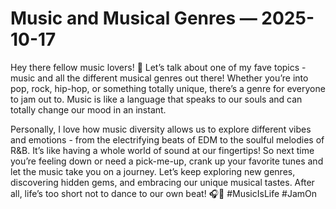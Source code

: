 # Music and Musical Genres — 2025-10-17

Hey there fellow music lovers! 🎵 Let’s talk about one of my fave topics - music and all the different musical genres out there! Whether you’re into pop, rock, hip-hop, or something totally unique, there’s a genre for everyone to jam out to. Music is like a language that speaks to our souls and can totally change our mood in an instant. 

Personally, I love how music diversity allows us to explore different vibes and emotions - from the electrifying beats of EDM to the soulful melodies of R&B. It’s like having a whole world of sound at our fingertips! So next time you’re feeling down or need a pick-me-up, crank up your favorite tunes and let the music take you on a journey. Let’s keep exploring new genres, discovering hidden gems, and embracing our unique musical tastes. After all, life’s too short not to dance to our own beat! 🎧🌟 #MusicIsLife #JamOn